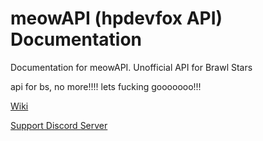 # meowAPI (hpdevfox API) Documentation
Documentation for meowAPI. Unofficial API for Brawl Stars

api for bs, no more!!!! lets fucking gooooooo!!!

[Wiki](https://github.com/kubune/hpdevfox-api-documentation/wiki)

[Support Discord Server](https://discord.gg/ajgrTg8Ccp)
